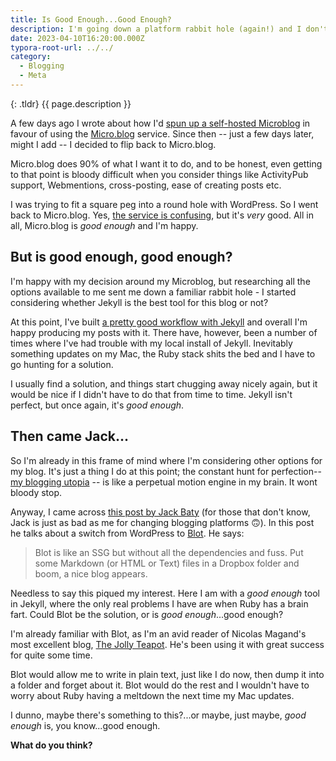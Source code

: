 ```yaml
---
title: Is Good Enough...Good Enough?
description: I'm going down a platform rabbit hole (again!) and I don't know what to do...
date: 2023-04-10T16:20:00.000Z
typora-root-url: ../../
category:
  - Blogging
  - Meta
---
```


{: .tldr}
{{ page.description }}

A few days ago I wrote about how I'd [spun up a self-hosted Microblog](https://kevquirk.com/self-hosted-microblog/) in favour of using the [Micro.blog](https://micro.blog) service. Since then -- just a few days later, might I add -- I decided to flip back to Micro.blog.

Micro.blog does 90% of what I want it to do, and to be honest, even getting to that point is bloody difficult when you consider things like ActivityPub support, Webmentions, cross-posting, ease of creating posts etc.

I was trying to fit a square peg into a round hole with WordPress. So I went back to Micro.blog. Yes, [the service is confusing](https://kevquirk.com/micro-blog-is-still-confusing/), but it's *very* good. All in all, Micro.blog is *good enough* and I'm happy.

## But is good enough, good enough?

I'm happy with my decision around my Microblog, but researching all the options available to me sent me down a familiar rabbit hole - I started considering whether Jekyll is the best tool for this blog or not?

At this point, I've built [a pretty good workflow with Jekyll](https://kevquirk.com/my-static-site-workflow/) and overall I'm happy producing my posts with it. There have, however, been a number of times where I've had trouble with my local install of Jekyll. Inevitably something updates on my Mac, the Ruby stack shits the bed and I have to go hunting for a solution.

I usually find a solution, and things start chugging away nicely again, but it would be nice if I didn't have to do that from time to time. Jekyll isn't perfect, but once again, it's *good enough*.

## Then came Jack...

So I'm already in this frame of mind where I'm considering other options for my blog. It's just a thing I do at this point; the constant hunt for perfection-- [my blogging utopia](https://kevquirk.com/my-blogging-utopia/) -- is like a perpetual motion engine in my brain. It wont bloody stop.

Anyway, I came across [this post by Jack Baty](https://baty.net/2023/blot-is-just-right) (for those that don't know, Jack is just as bad as me for changing blogging platforms 🙃). In this post he talks about a switch from WordPress to [Blot](https://blot.im). He says:

> Blot is like an SSG but without all the dependencies and fuss. Put some Markdown (or HTML or Text) files in a Dropbox folder and boom, a nice blog appears.

Needless to say this piqued my interest. Here I am with a *good enough* tool in Jekyll, where the only real problems I have are when Ruby has a brain fart. Could Blot be the solution, or is *good enough*...good enough?

I'm already familiar with Blot, as I'm an avid reader of Nicolas Magand's most excellent blog, [The Jolly Teapot](https://thejollyteapot.com). He's been using it with great success for quite some time.

Blot would allow me to write in plain text, just like I do now, then dump it into a folder and forget about it. Blot would do the rest and I wouldn't have to worry about Ruby having a meltdown the next time my Mac updates.

I dunno, maybe there's something to this?...or maybe, just maybe, *good enough* is, you know...good enough.

**What do you think?**

